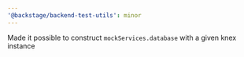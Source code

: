 ```yaml
---
'@backstage/backend-test-utils': minor
---
```


Made it possible to construct `mockServices.database` with a given knex instance
